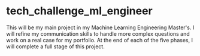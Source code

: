 # tech_challenge_ml_engineer
 This will be my main project in my Machine Learning Engineering Master's. I will refine my communication skills to handle more complex questions and work on a real case for my portfolio. At the end of each of the five phases, I will complete a full stage of this project.
